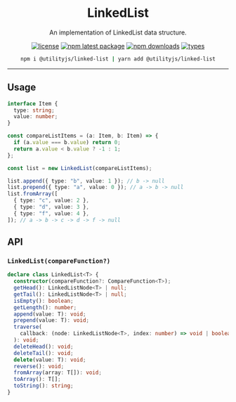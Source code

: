 <div align="center">
  <h1 align="center">
    LinkedList
  </h1>
</div>

<div align="center">

An implementation of LinkedList data structure.

[![license](https://img.shields.io/github/license/mimshins/utilityjs?color=212121&style=for-the-badge)](https://github.com/mimshins/utilityjs/blob/main/LICENSE)
[![npm latest package](https://img.shields.io/npm/v/@utilityjs/linked-list?color=212121&style=for-the-badge)](https://www.npmjs.com/package/@utilityjs/linked-list)
[![npm downloads](https://img.shields.io/npm/dm/@utilityjs/linked-list?color=212121&style=for-the-badge)](https://www.npmjs.com/package/@utilityjs/linked-list)
[![types](https://img.shields.io/npm/types/@utilityjs/linked-list?color=212121&style=for-the-badge)](https://www.npmjs.com/package/@utilityjs/linked-list)

```bash
npm i @utilityjs/linked-list | yarn add @utilityjs/linked-list
```

</div>

<hr>

## Usage

```ts
interface Item {
  type: string;
  value: number;
}

const compareListItems = (a: Item, b: Item) => {
  if (a.value === b.value) return 0;
  return a.value < b.value ? -1 : 1;
};

const list = new LinkedList(compareListItems);

list.append({ type: "b", value: 1 }); // b -> null
list.prepend({ type: "a", value: 0 }); // a -> b -> null
list.fromArray([
  { type: "c", value: 2 },
  { type: "d", value: 3 },
  { type: "f", value: 4 },
]); // a -> b -> c -> d -> f -> null
```

## API

### `LinkedList(compareFunction?)`

```ts
declare class LinkedList<T> {
  constructor(compareFunction?: CompareFunction<T>);
  getHead(): LinkedListNode<T> | null;
  getTail(): LinkedListNode<T> | null;
  isEmpty(): boolean;
  getLength(): number;
  append(value: T): void;
  prepend(value: T): void;
  traverse(
    callback: (node: LinkedListNode<T>, index: number) => void | boolean
  ): void;
  deleteHead(): void;
  deleteTail(): void;
  delete(value: T): void;
  reverse(): void;
  fromArray(array: T[]): void;
  toArray(): T[];
  toString(): string;
}
```